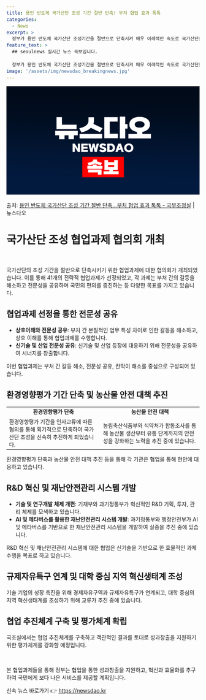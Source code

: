 ```yaml
---
title: 용인 반도체 국가산단 조성 기간 절반 단축! 부처 협업 효과 톡톡
categories:
  - News
excerpt: >
  정부가 용인 반도체 국가산단 조성기간을 절반으로 단축시켜 매우 이례적인 속도로 국가산단을 조성한다. 이에 국…
feature_text: >
  ## seoulnews 실시간 뉴스 속보입니다.

  정부가 용인 반도체 국가산단 조성기간을 절반으로 단축시켜 매우 이례적인 속도로 국가산단을 조성한다. 이에 국…
image: '/assets/img/newsdao_breakingnews.jpg'
---
```


![뉴스다오 속보](/assets/img/newsdao_breakingnews.jpg)

<p>출처: <a href="https://newsdao.kr/3598" rel="dofollow">용인 반도체 국가산단 조성 기간 절반 단축…부처 협업 효과 톡톡 - 국무조정실</a> | 뉴스다오</p>

<h1>국가산단 조성 협업과제 협의회 개최</h1>

<p data-ke-size="size16">&nbsp;</p>

국가산단의 조성 기간을 절반으로 단축시키기 위한 협업과제에 대한 협의회가 개최되었습니다. 이를 통해 41개의 전략적 협업과제가 선정되었고, 각 과제는 부처 간의 갈등을 해소하고 전문성을 공유하며 국민의 편의를 증진하는 등 다양한 목표를 가지고 있습니다.

<h2 data-ke-size="size26">협업과제 선정을 통한 전문성 공유</h2>

<ul>
  <li><b>상호이해와 전문성 공유</b>: 부처 간 본질적인 업무 특성 차이로 인한 갈등을 해소하고, 상호 이해를 통해 협업과제를 수행합니다.</li>
  <li><b>신기술 및 산업 전문성 공유</b>: 신기술 및 산업 등장에 대응하기 위해 전문성을 공유하여 시너지를 창출합니다.</li>
</ul>

<p data-ke-size="size16">이번 협업과제는 부처 간 갈등 해소, 전문성 공유, 칸막이 해소를 중심으로 구성되어 있습니다.</p>

<h2 data-ke-size="size26">환경영향평가 기간 단축 및 농산물 안전 대책 추진</h2>

<table>
  <tr>
    <td style="text-align: center; height: 17px;"><b>환경영향평가 단축</b></td>
    <td style="text-align: center; height: 17px;"><b>농산물 안전 대책</b></td>
  </tr>
  <tr>
    <td>환경영향평가 기간을 인사교류에 따른 협의를 통해 획기적으로 단축하여 국가산단 조성을 신속히 추진하게 되었습니다.</td>
    <td>농림축산식품부와 식약처가 합동조사를 통해 농산물 생산부터 유통 단계까지의 안전성을 강화하는 노력을 추진 중에 있습니다.</td>
  </tr>
</table>

<p data-ke-size="size16">환경영향평가 단축과 농산물 안전 대책 추진 등을 통해 각 기관은 협업을 통해 현안에 대응하고 있습니다.</p>

<h2 data-ke-size="size26">R&D 혁신 및 재난안전관리 시스템 개발</h2>

<ul>
  <li><b>기술 및 연구개발 체제 개편</b>: 기재부와 과기정통부가 혁신적인 R&D 기획, 투자, 관리 체제를 모색하고 있습니다.</li>
  <li><b>AI 및 메타버스를 활용한 재난안전관리 시스템 개발</b>: 과기정통부와 행정안전부가 AI 및 메타버스를 기반으로 한 재난안전관리 시스템을 개발하여 실증을 추진 중에 있습니다.</li>
</ul>

<p data-ke-size="size16">R&D 혁신 및 재난안전관리 시스템에 대한 협업은 신기술을 기반으로 한 효율적인 과제 수행을 목표로 하고 있습니다.</p>

<h2 data-ke-size="size26">규제자유특구 연계 및 대학 중심 지역 혁신생태계 조성</h2>

<p data-ke-size="size16">기술 기업의 성장 촉진을 위해 경제자유구역과 규제자유특구가 연계되고, 대학 중심의 지역 혁신생태계를 조성하기 위해 교류가 추진 중에 있습니다.</p>

<h2 data-ke-size="size26">협업 추진체계 구축 및 평가체계 확립</h2>

<p data-ke-size="size16">국조실에서는 협업 추진체계를 구축하고 객관적인 결과를 토대로 성과창출을 지원하기 위한 평가체계를 강화할 예정입니다.</p>

<p data-ke-size="size16">&nbsp;</p>

본 협업과제들을 통해 정부는 협업을 통한 성과창출을 지원하고, 혁신과 효율화를 추구하여 국민에게 보다 나은 서비스를 제공할 계획입니다. 

신속 뉴스 바로가기 👉 <a href="https://newsdao.kr" rel="dofollow">https://newsdao.kr</a>



